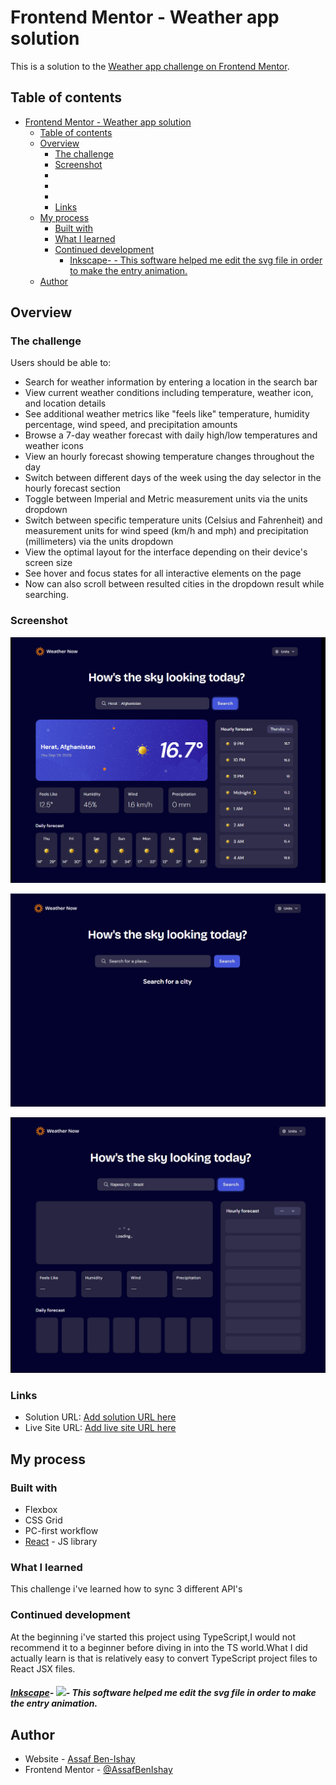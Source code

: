 # Frontend Mentor - Weather app solution

This is a solution to the [Weather app challenge on Frontend Mentor](https://www.frontendmentor.io/challenges/weather-app-K1FhddVm49).

## Table of contents

-   [Frontend Mentor - Weather app solution](#frontend-mentor---weather-app-solution)
    -   [Table of contents](#table-of-contents)
    -   [Overview](#overview)
        -   [The challenge](#the-challenge)
        -   [Screenshot](#screenshot)
        -   [](#)
        -   [](#-1)
        -   [](#-2)
        -   [Links](#links)
    -   [My process](#my-process)
        -   [Built with](#built-with)
        -   [What I learned](#what-i-learned)
        -   [Continued development](#continued-development)
            -   [Inkscape- - This software helped me edit the svg file in order to make the entry animation.](#inkscape------this-software-helped-me-edit-the-svg-file-in-order-to-make-the-entry-animation)
    -   [Author](#author)

## Overview

### The challenge

Users should be able to:

-   Search for weather information by entering a location in the search bar
-   View current weather conditions including temperature, weather icon, and location details
-   See additional weather metrics like "feels like" temperature, humidity percentage, wind speed, and precipitation amounts
-   Browse a 7-day weather forecast with daily high/low temperatures and weather icons
-   View an hourly forecast showing temperature changes throughout the day
-   Switch between different days of the week using the day selector in the hourly forecast section
-   Toggle between Imperial and Metric measurement units via the units dropdown
-   Switch between specific temperature units (Celsius and Fahrenheit) and measurement units for wind speed (km/h and mph) and precipitation (millimeters) via the units dropdown
-   View the optimal layout for the interface depending on their device's screen size
-   See hover and focus states for all interactive elements on the page
-   Now can also scroll between resulted cities in the dropdown result while searching.

### Screenshot

![](./public/image1.PNG)

![](./public/2.PNG)

![](./public/3.PNG)

### Links

-   Solution URL: [Add solution URL here](https://github.com/AssafBenIshay/Weather-App)
-   Live Site URL: [Add live site URL here](https://weather-app-one-tau-27.vercel.app/)

## My process

### Built with

-   Flexbox
-   CSS Grid
-   PC-first workflow
-   [React](https://reactjs.org/) - JS library

### What I learned

This challenge i've learned how to sync 3 different API's

### Continued development

At the beginning i've started this project using TypeScript,I would not recommend it to a beginner before diving in into the TS world.What I did actually learn is that is relatively easy to convert TypeScript project files to React JSX files.

##### [Inkscape](https://inkscape.org/)- ![](https://media.inkscape.org/static/images/inkscape-logo.svg)- This software helped me edit the svg file in order to make the entry animation.

## Author

-   Website - [Assaf Ben-Ishay](https://ben-ishay-assaf.vercel.app/)
-   Frontend Mentor - [@AssafBenIshay](https://www.frontendmentor.io/profile/AssafBenIshay)